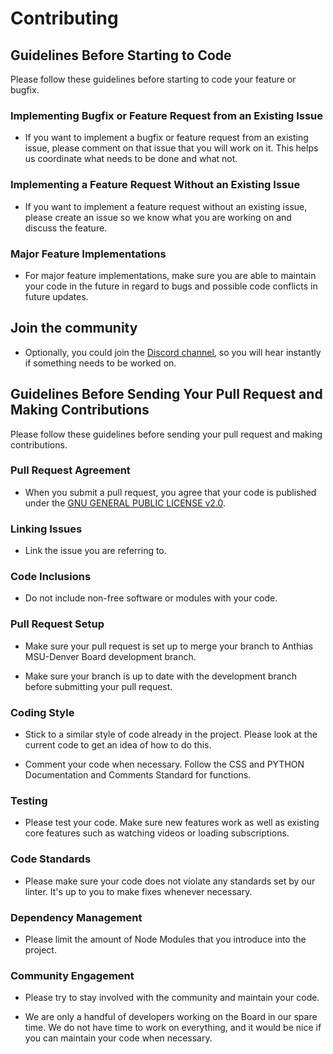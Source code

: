 # Contributing

## Guidelines Before Starting to Code

Please follow these guidelines before starting to code your feature or bugfix.

### Implementing Bugfix or Feature Request from an Existing Issue

- If you want to implement a bugfix or feature request from an existing issue, please comment on that issue that you will work on it. This helps us coordinate what needs to be done and what not.

### Implementing a Feature Request Without an Existing Issue

- If you want to implement a feature request without an existing issue, please create an issue so we know what you are working on and discuss the feature.

### Major Feature Implementations

- For major feature implementations, make sure you are able to maintain your code in the future in regard to bugs and possible code conflicts in future updates.

## Join the community

- Optionally, you could join the [Discord channel](https://discord.gg/4EGXP9MT), so you will hear instantly if something needs to be worked on.

## Guidelines Before Sending Your Pull Request and Making Contributions

Please follow these guidelines before sending your pull request and making contributions.

### Pull Request Agreement

- When you submit a pull request, you agree that your code is published under the [GNU GENERAL PUBLIC LICENSE v2.0](https://www.gnu.org/licenses/gpl-2.0.html).

### Linking Issues

- Link the issue you are referring to.

### Code Inclusions

- Do not include non-free software or modules with your code.

### Pull Request Setup

- Make sure your pull request is set up to merge your branch to Anthias MSU-Denver Board development branch.

- Make sure your branch is up to date with the development branch before submitting your pull request.

### Coding Style

- Stick to a similar style of code already in the project. Please look at the current code to get an idea of how to do this.

- Comment your code when necessary. Follow the CSS and PYTHON Documentation and Comments Standard for functions.

### Testing

- Please test your code. Make sure new features work as well as existing core features such as watching videos or loading subscriptions.

### Code Standards

- Please make sure your code does not violate any standards set by our linter. It's up to you to make fixes whenever necessary.

### Dependency Management

- Please limit the amount of Node Modules that you introduce into the project.

### Community Engagement

- Please try to stay involved with the community and maintain your code.

- We are only a handful of developers working on the Board in our spare time. We do not have time to work on everything, and it would be nice if you can maintain your code when necessary.
